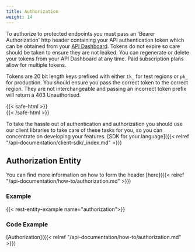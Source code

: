 ```yaml
---
title: Authorization
weight: 14
---
```


To authorize to protected endpoints you must pass an 'Bearer Authorization' http header containing your API authentication token which
can be obtained from your [API Dashboard]("https://customer.financefeast.io/#creds"). Tokens do not expire so care should be taken to
ensure they are not leaked. You can regenerate or delete your tokens from your API Dashboard at any time. Paid subscription plans allow
for multiple tokens.

Tokens are 20 bit length keys prefixed with either `tk_` for test regions or `pk_` for production. You should ensure you pass the correct
token to the correct region. They are not interchangeable and passing an incorrect token prefix will return a 403 Unauthorised.

{{< safe-html >}}
<br>
{{< /safe-html >}}

To take the hassle out of authentication and authorization you should use our client libraries to take care of these
tasks for you, so you can concentrate on developing your features. [SDK for your language]({{< relref "/api-documentation/client-sdk/_index.md" >}})

## Authorization Entity

You can find more information on how to form the header [here]({{< relref "/api-documentation/how-to/authorization.md" >}})

### Example
{{< rest-entity-example name="authorization">}}

### Code Example

[Authorization]({{< relref "/api-documentation/how-to/authorization.md" >}})